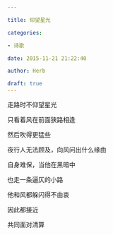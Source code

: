 ```yaml
---

title: 仰望星光

categories:

- 诗歌

date: 2015-11-21 21:22:40

author: Herb

draft: true
---
```


走路时不仰望星光

只看着风在前面狭路相逢

然后吹得更猛些



夜行人无法顾及，向风问出什么缘由

自身难保，当他在黑暗中

也走一条逼仄的小路



他和风都躲闪得不由衷

因此都接近

共同面对清算

